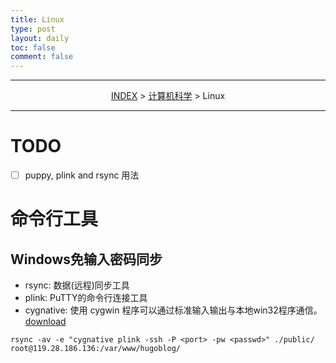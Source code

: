 ```yaml
---
title: Linux
type: post
layout: daily
toc: false
comment: false
---
```

---
<span><center>[INDEX](/gknows/index) > [计算机科学](/gknows/计算机科学) > Linux</center></span>

---
# TODO
- [ ] puppy, plink and rsync 用法

# 命令行工具
## Windows免输入密码同步
- rsync: 数据(远程)同步工具 
- plink: PuTTY的命令行连接工具
- cygnative: 使用 cygwin 程序可以通过标准输入输出与本地win32程序通信。[download](http://diario.beerensalat.info/2009/08/18/new_cygnative_version_1_2_for_rsync_plink.html)

`
rsync -av -e "cygnative plink -ssh -P <port> -pw <passwd>" ./public/ root@119.28.186.136:/var/www/hugoblog/
`
